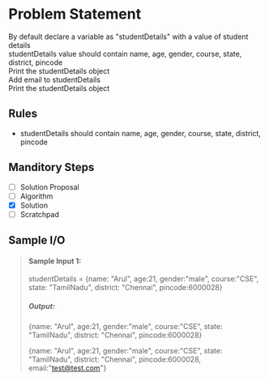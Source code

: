 # Problem Statement   

By default declare a variable as "studentDetails" with a value of student details            
studentDetails value should contain name, age, gender, course, state, district, pincode            
Print the studentDetails object            
Add email to studentDetails            
Print the studentDetails object            

## Rules
* studentDetails should contain name, age, gender, course, state, district, pincode            

## Manditory Steps

- [ ] Solution Proposal
- [ ] Algorithm
- [x] Solution
- [ ] Scratchpad

## Sample I/O

> #### Sample Input 1:
> studentDetails = {name: "Arul", age:21, gender:"male", course:"CSE", state: "TamilNadu", district: "Chennai", pincode:6000028}
> 
> ##### Output:
> {name: "Arul", age:21, gender:"male", course:"CSE", state: "TamilNadu", district: "Chennai", pincode:6000028}
> 
> {name: "Arul", age:21, gender:"male", course:"CSE", state: "TamilNadu", district: "Chennai", pincode:6000028, email:"test@test.com"}
> 
